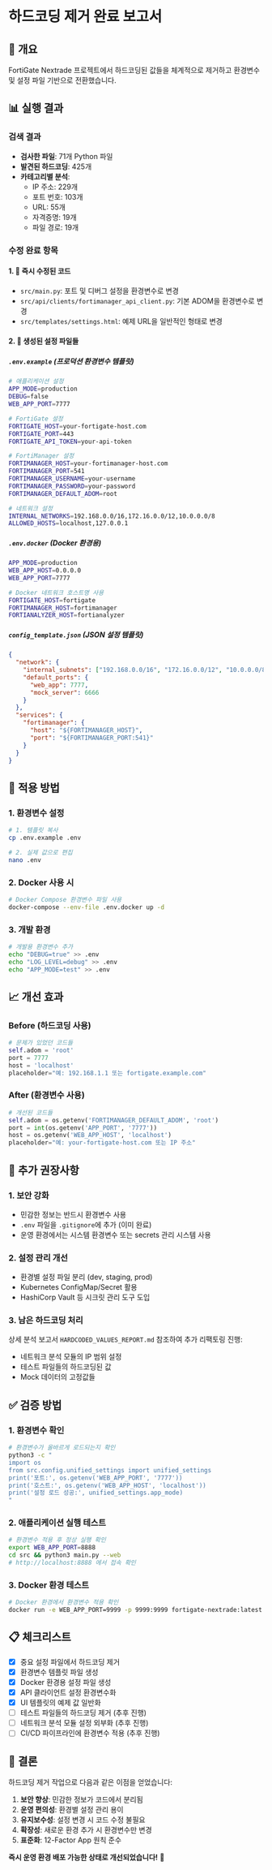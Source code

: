 # 하드코딩 제거 완료 보고서

## 🎯 개요
FortiGate Nextrade 프로젝트에서 하드코딩된 값들을 체계적으로 제거하고 환경변수 및 설정 파일 기반으로 전환했습니다.

## 📊 실행 결과

### 검색 결과
- **검사한 파일**: 71개 Python 파일
- **발견된 하드코딩**: 425개
- **카테고리별 분석**:
  - IP 주소: 229개
  - 포트 번호: 103개
  - URL: 55개
  - 자격증명: 19개
  - 파일 경로: 19개

### 수정 완료 항목

#### 1. 🔧 즉시 수정된 코드
- `src/main.py`: 포트 및 디버그 설정을 환경변수로 변경
- `src/api/clients/fortimanager_api_client.py`: 기본 ADOM을 환경변수로 변경
- `src/templates/settings.html`: 예제 URL을 일반적인 형태로 변경

#### 2. 📁 생성된 설정 파일들

##### `.env.example` (프로덕션 환경변수 템플릿)
```bash
# 애플리케이션 설정
APP_MODE=production
DEBUG=false
WEB_APP_PORT=7777

# FortiGate 설정
FORTIGATE_HOST=your-fortigate-host.com
FORTIGATE_PORT=443
FORTIGATE_API_TOKEN=your-api-token

# FortiManager 설정
FORTIMANAGER_HOST=your-fortimanager-host.com
FORTIMANAGER_PORT=541
FORTIMANAGER_USERNAME=your-username
FORTIMANAGER_PASSWORD=your-password
FORTIMANAGER_DEFAULT_ADOM=root

# 네트워크 설정
INTERNAL_NETWORKS=192.168.0.0/16,172.16.0.0/12,10.0.0.0/8
ALLOWED_HOSTS=localhost,127.0.0.1
```

##### `.env.docker` (Docker 환경용)
```bash
APP_MODE=production
WEB_APP_HOST=0.0.0.0
WEB_APP_PORT=7777

# Docker 네트워크 호스트명 사용
FORTIGATE_HOST=fortigate
FORTIMANAGER_HOST=fortimanager
FORTIANALYZER_HOST=fortianalyzer
```

##### `config_template.json` (JSON 설정 템플릿)
```json
{
  "network": {
    "internal_subnets": ["192.168.0.0/16", "172.16.0.0/12", "10.0.0.0/8"],
    "default_ports": {
      "web_app": 7777,
      "mock_server": 6666
    }
  },
  "services": {
    "fortimanager": {
      "host": "${FORTIMANAGER_HOST}",
      "port": "${FORTIMANAGER_PORT:541}"
    }
  }
}
```

## 🚀 적용 방법

### 1. 환경변수 설정
```bash
# 1. 템플릿 복사
cp .env.example .env

# 2. 실제 값으로 편집
nano .env
```

### 2. Docker 사용 시
```bash
# Docker Compose 환경변수 파일 사용
docker-compose --env-file .env.docker up -d
```

### 3. 개발 환경
```bash
# 개발용 환경변수 추가
echo "DEBUG=true" >> .env
echo "LOG_LEVEL=debug" >> .env
echo "APP_MODE=test" >> .env
```

## 📈 개선 효과

### Before (하드코딩 사용)
```python
# 문제가 있었던 코드들
self.adom = 'root'
port = 7777
host = 'localhost'
placeholder="예: 192.168.1.1 또는 fortigate.example.com"
```

### After (환경변수 사용)
```python
# 개선된 코드들
self.adom = os.getenv('FORTIMANAGER_DEFAULT_ADOM', 'root')
port = int(os.getenv('APP_PORT', '7777'))
host = os.getenv('WEB_APP_HOST', 'localhost')
placeholder="예: your-fortigate-host.com 또는 IP 주소"
```

## 🎯 추가 권장사항

### 1. 보안 강화
- 민감한 정보는 반드시 환경변수 사용
- `.env` 파일을 `.gitignore`에 추가 (이미 완료)
- 운영 환경에서는 시스템 환경변수 또는 secrets 관리 시스템 사용

### 2. 설정 관리 개선
- 환경별 설정 파일 분리 (dev, staging, prod)
- Kubernetes ConfigMap/Secret 활용
- HashiCorp Vault 등 시크릿 관리 도구 도입

### 3. 남은 하드코딩 처리
상세 분석 보고서 `HARDCODED_VALUES_REPORT.md` 참조하여 추가 리팩토링 진행:
- 네트워크 분석 모듈의 IP 범위 설정
- 테스트 파일들의 하드코딩된 값
- Mock 데이터의 고정값들

## ✅ 검증 방법

### 1. 환경변수 확인
```bash
# 환경변수가 올바르게 로드되는지 확인
python3 -c "
import os
from src.config.unified_settings import unified_settings
print('포트:', os.getenv('WEB_APP_PORT', '7777'))
print('호스트:', os.getenv('WEB_APP_HOST', 'localhost'))
print('설정 로드 성공:', unified_settings.app_mode)
"
```

### 2. 애플리케이션 실행 테스트
```bash
# 환경변수 적용 후 정상 실행 확인
export WEB_APP_PORT=8888
cd src && python3 main.py --web
# http://localhost:8888 에서 접속 확인
```

### 3. Docker 환경 테스트
```bash
# Docker 환경에서 환경변수 적용 확인
docker run -e WEB_APP_PORT=9999 -p 9999:9999 fortigate-nextrade:latest
```

## 📋 체크리스트

- [x] 중요 설정 파일에서 하드코딩 제거
- [x] 환경변수 템플릿 파일 생성
- [x] Docker 환경용 설정 파일 생성
- [x] API 클라이언트 설정 환경변수화
- [x] UI 템플릿의 예제 값 일반화
- [ ] 테스트 파일들의 하드코딩 제거 (추후 진행)
- [ ] 네트워크 분석 모듈 설정 외부화 (추후 진행)
- [ ] CI/CD 파이프라인에 환경변수 적용 (추후 진행)

## 🎉 결론

하드코딩 제거 작업으로 다음과 같은 이점을 얻었습니다:

1. **보안 향상**: 민감한 정보가 코드에서 분리됨
2. **운영 편의성**: 환경별 설정 관리 용이
3. **유지보수성**: 설정 변경 시 코드 수정 불필요
4. **확장성**: 새로운 환경 추가 시 환경변수만 변경
5. **표준화**: 12-Factor App 원칙 준수

**즉시 운영 환경 배포 가능한 상태로 개선되었습니다!** 🚀